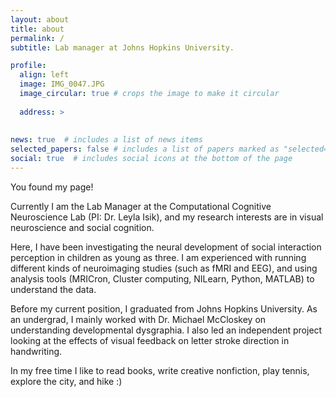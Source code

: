 ```yaml
---
layout: about
title: about
permalink: /
subtitle: Lab manager at Johns Hopkins University.

profile:
  align: left
  image: IMG_0047.JPG
  image_circular: true # crops the image to make it circular
 
  address: >
    
    
news: true  # includes a list of news items
selected_papers: false # includes a list of papers marked as "selected={true}"
social: true  # includes social icons at the bottom of the page
---
```





You found my page! 

Currently I am the Lab Manager at the Computational Cognitive Neuroscience Lab (PI: Dr. Leyla Isik), and my research interests are in visual neuroscience and social cognition.

Here, I have been investigating the neural development of social interaction perception in children as young as three. I am experienced with running different kinds of neuroimaging studies (such as fMRI and EEG), and using analysis tools (MRICron, Cluster computing, NILearn, Python, MATLAB) to understand the data.

Before my current position, I graduated from Johns Hopkins University. As an undergrad, I mainly worked with Dr. Michael McCloskey on understanding developmental dysgraphia. I also led an independent project looking at the effects of visual feedback on letter stroke direction in handwriting. 

In my free time I like to read books, write creative nonfiction, play tennis, explore the city, and hike :)
